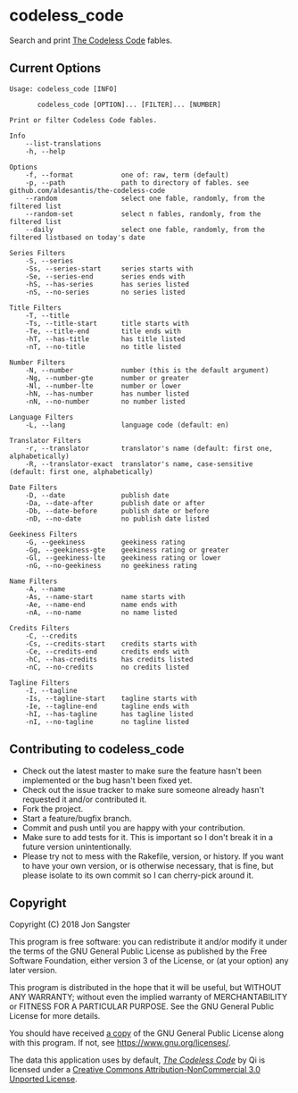 # codeless_code

Search and print [The Codeless Code](http://thecodelesscode.com/contents)
fables.

## Current Options

```
Usage: codeless_code [INFO]

       codeless_code [OPTION]... [FILTER]... [NUMBER]

Print or filter Codeless Code fables.

Info
    --list-translations
    -h, --help

Options
    -f, --format            one of: raw, term (default)
    -p, --path              path to directory of fables. see github.com/aldesantis/the-codeless-code
    --random                select one fable, randomly, from the filtered list
    --random-set            select n fables, randomly, from the filtered list
    --daily                 select one fable, randomly, from the filtered listbased on today's date

Series Filters
    -S, --series
    -Ss, --series-start     series starts with
    -Se, --series-end       series ends with
    -hS, --has-series       has series listed
    -nS, --no-series        no series listed

Title Filters
    -T, --title
    -Ts, --title-start      title starts with
    -Te, --title-end        title ends with
    -hT, --has-title        has title listed
    -nT, --no-title         no title listed

Number Filters
    -N, --number            number (this is the default argument)
    -Ng, --number-gte       number or greater
    -Nl, --number-lte       number or lower
    -hN, --has-number       has number listed
    -nN, --no-number        no number listed

Language Filters
    -L, --lang              language code (default: en)

Translator Filters
    -r, --translator        translator's name (default: first one, alphabetically)
    -R, --translator-exact  translator's name, case-sensitive (default: first one, alphabetically)

Date Filters
    -D, --date              publish date
    -Da, --date-after       publish date or after
    -Db, --date-before      publish date or before
    -nD, --no-date          no publish date listed

Geekiness Filters
    -G, --geekiness         geekiness rating
    -Gg, --geekiness-gte    geekiness rating or greater
    -Gl, --geekiness-lte    geekiness rating or lower
    -nG, --no-geekiness     no geekiness rating

Name Filters
    -A, --name
    -As, --name-start       name starts with
    -Ae, --name-end         name ends with
    -nA, --no-name          no name listed

Credits Filters
    -C, --credits
    -Cs, --credits-start    credits starts with
    -Ce, --credits-end      credits ends with
    -hC, --has-credits      has credits listed
    -nC, --no-credits       no credits listed

Tagline Filters
    -I, --tagline
    -Is, --tagline-start    tagline starts with
    -Ie, --tagline-end      tagline ends with
    -hI, --has-tagline      has tagline listed
    -nI, --no-tagline       no tagline listed
```

## Contributing to codeless_code

  * Check out the latest master to make sure the feature hasn't been
    implemented or the bug hasn't been fixed yet.
  * Check out the issue tracker to make sure someone already hasn't requested
    it and/or contributed it.
  * Fork the project.
  * Start a feature/bugfix branch.
  * Commit and push until you are happy with your contribution.
  * Make sure to add tests for it. This is important so I don't break it in a
    future version unintentionally.
  * Please try not to mess with the Rakefile, version, or history. If you want
    to have your own version, or is otherwise necessary, that is fine, but
    please isolate to its own commit so I can cherry-pick around it.

## Copyright

Copyright (C) 2018  Jon Sangster

This program is free software: you can redistribute it and/or modify it under
the terms of the GNU General Public License as published by the Free Software
Foundation, either version 3 of the License, or (at your option) any later
version.

This program is distributed in the hope that it will be useful, but WITHOUT ANY
WARRANTY; without even the implied warranty of MERCHANTABILITY or FITNESS FOR A
PARTICULAR PURPOSE. See the GNU General Public License for more details.

You should have received [a copy](LICENSE) of the GNU General Public License
along with this program. If not, see <https://www.gnu.org/licenses/>.

The data this application uses by default, [*The Codeless
Code*](http://www.thecodelesscode.com/about) by Qi is licensed under a
[Creative Commons Attribution-NonCommercial 3.0 Unported
License](https://creativecommons.org/licenses/by-nc/3.0/deed.en_US).
